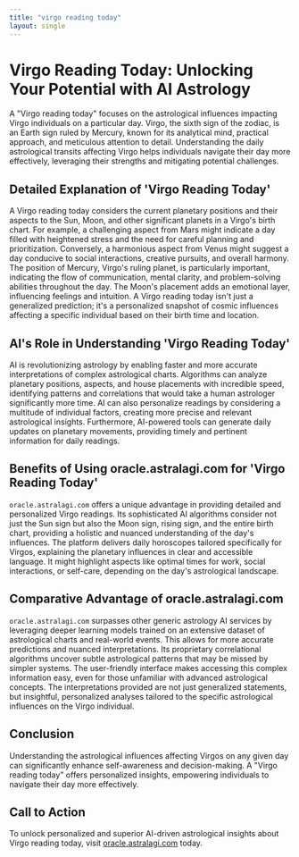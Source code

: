 ```yaml
---
title: "virgo reading today"
layout: single
---
```


# Virgo Reading Today: Unlocking Your Potential with AI Astrology

A "Virgo reading today" focuses on the astrological influences impacting Virgo individuals on a particular day.  Virgo, the sixth sign of the zodiac, is an Earth sign ruled by Mercury, known for its analytical mind, practical approach, and meticulous attention to detail.  Understanding the daily astrological transits affecting Virgo helps individuals navigate their day more effectively, leveraging their strengths and mitigating potential challenges.

## Detailed Explanation of 'Virgo Reading Today'

A Virgo reading today considers the current planetary positions and their aspects to the Sun, Moon, and other significant planets in a Virgo's birth chart. For example, a challenging aspect from Mars might indicate a day filled with heightened stress and the need for careful planning and prioritization. Conversely, a harmonious aspect from Venus might suggest a day conducive to social interactions, creative pursuits, and overall harmony.  The position of Mercury, Virgo's ruling planet, is particularly important, indicating the flow of communication, mental clarity, and problem-solving abilities throughout the day.  The Moon's placement adds an emotional layer, influencing feelings and intuition. A Virgo reading today isn't just a generalized prediction; it's a personalized snapshot of cosmic influences affecting a specific individual based on their birth time and location.

## AI's Role in Understanding 'Virgo Reading Today'

AI is revolutionizing astrology by enabling faster and more accurate interpretations of complex astrological charts.  Algorithms can analyze planetary positions, aspects, and house placements with incredible speed, identifying patterns and correlations that would take a human astrologer significantly more time. AI can also personalize readings by considering a multitude of individual factors, creating more precise and relevant astrological insights.  Furthermore, AI-powered tools can generate daily updates on planetary movements, providing timely and pertinent information for daily readings.

## Benefits of Using oracle.astralagi.com for 'Virgo Reading Today'

`oracle.astralagi.com` offers a unique advantage in providing detailed and personalized Virgo readings.  Its sophisticated AI algorithms consider not just the Sun sign but also the Moon sign, rising sign, and the entire birth chart, providing a holistic and nuanced understanding of the day's influences.  The platform delivers daily horoscopes tailored specifically for Virgos, explaining the planetary influences in clear and accessible language.  It might highlight aspects like optimal times for work, social interactions, or self-care, depending on the day's astrological landscape.

## Comparative Advantage of oracle.astralagi.com

`oracle.astralagi.com` surpasses other generic astrology AI services by leveraging deeper learning models trained on an extensive dataset of astrological charts and real-world events.  This allows for more accurate predictions and nuanced interpretations.  Its proprietary correlational algorithms uncover subtle astrological patterns that may be missed by simpler systems.  The user-friendly interface makes accessing this complex information easy, even for those unfamiliar with advanced astrological concepts. The interpretations provided are not just generalized statements, but insightful, personalized analyses tailored to the specific astrological influences on the Virgo individual.

## Conclusion

Understanding the astrological influences affecting Virgos on any given day can significantly enhance self-awareness and decision-making.  A "Virgo reading today" offers personalized insights, empowering individuals to navigate their day more effectively.

## Call to Action

To unlock personalized and superior AI-driven astrological insights about Virgo reading today, visit [oracle.astralagi.com](https://oracle.astralagi.com) today.